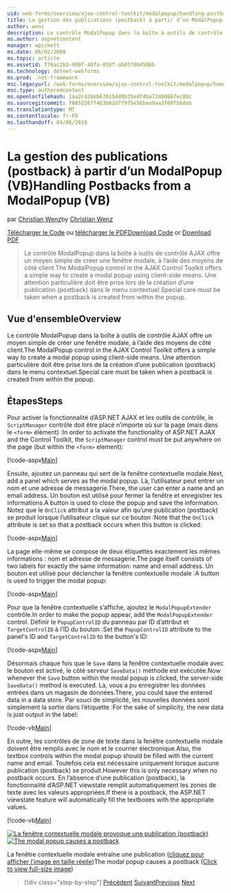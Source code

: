 ```yaml
---
uid: web-forms/overview/ajax-control-toolkit/modalpopup/handling-postbacks-from-a-modalpopup-vb
title: La gestion des publications (postback) à partir d’un ModalPopup (VB) | Documents Microsoft
author: wenz
description: Le contrôle ModalPopup dans la boîte à outils de contrôle AJAX offre un moyen simple de créer une fenêtre modale, à l’aide des moyens de côté client. Une attention particulière doit entreprendre lorsqu’un pos...
ms.author: aspnetcontent
manager: wpickett
ms.date: 06/02/2008
ms.topic: article
ms.assetid: f70ac2b3-900f-40fa-858f-ab057904506b
ms.technology: dotnet-webforms
ms.prod: .net-framework
msc.legacyurl: /web-forms/overview/ajax-control-toolkit/modalpopup/handling-postbacks-from-a-modalpopup-vb
msc.type: authoredcontent
ms.openlocfilehash: 1aa2c42deb67015dd0b35edf4ba72d8d667ec88c
ms.sourcegitcommit: f8852267f463b62d7f975e56bea9aa3f68fbbdeb
ms.translationtype: MT
ms.contentlocale: fr-FR
ms.lasthandoff: 04/06/2018
---
```

<a name="handling-postbacks-from-a-modalpopup-vb"></a><span data-ttu-id="667ce-104">La gestion des publications (postback) à partir d’un ModalPopup (VB)</span><span class="sxs-lookup"><span data-stu-id="667ce-104">Handling Postbacks from a ModalPopup (VB)</span></span>
====================
<span data-ttu-id="667ce-105">par [Christian Wenz](https://github.com/wenz)</span><span class="sxs-lookup"><span data-stu-id="667ce-105">by [Christian Wenz](https://github.com/wenz)</span></span>

<span data-ttu-id="667ce-106">[Télécharger le Code](http://download.microsoft.com/download/2/4/0/24052038-f942-4336-905b-b60ae56f0dd5/ModalPopup3.vb.zip) ou [télécharger le PDF](http://download.microsoft.com/download/b/6/a/b6ae89ee-df69-4c87-9bfb-ad1eb2b23373/modalpopup3VB.pdf)</span><span class="sxs-lookup"><span data-stu-id="667ce-106">[Download Code](http://download.microsoft.com/download/2/4/0/24052038-f942-4336-905b-b60ae56f0dd5/ModalPopup3.vb.zip) or [Download PDF](http://download.microsoft.com/download/b/6/a/b6ae89ee-df69-4c87-9bfb-ad1eb2b23373/modalpopup3VB.pdf)</span></span>

> <span data-ttu-id="667ce-107">Le contrôle ModalPopup dans la boîte à outils de contrôle AJAX offre un moyen simple de créer une fenêtre modale, à l’aide des moyens de côté client.</span><span class="sxs-lookup"><span data-stu-id="667ce-107">The ModalPopup control in the AJAX Control Toolkit offers a simple way to create a modal popup using client-side means.</span></span> <span data-ttu-id="667ce-108">Une attention particulière doit être prise lors de la création d’une publication (postback) dans le menu contextuel.</span><span class="sxs-lookup"><span data-stu-id="667ce-108">Special care must be taken when a postback is created from within the popup.</span></span>


## <a name="overview"></a><span data-ttu-id="667ce-109">Vue d'ensemble</span><span class="sxs-lookup"><span data-stu-id="667ce-109">Overview</span></span>

<span data-ttu-id="667ce-110">Le contrôle ModalPopup dans la boîte à outils de contrôle AJAX offre un moyen simple de créer une fenêtre modale, à l’aide des moyens de côté client.</span><span class="sxs-lookup"><span data-stu-id="667ce-110">The ModalPopup control in the AJAX Control Toolkit offers a simple way to create a modal popup using client-side means.</span></span> <span data-ttu-id="667ce-111">Une attention particulière doit être prise lors de la création d’une publication (postback) dans le menu contextuel.</span><span class="sxs-lookup"><span data-stu-id="667ce-111">Special care must be taken when a postback is created from within the popup.</span></span>

## <a name="steps"></a><span data-ttu-id="667ce-112">Étapes</span><span class="sxs-lookup"><span data-stu-id="667ce-112">Steps</span></span>

<span data-ttu-id="667ce-113">Pour activer la fonctionnalité d’ASP.NET AJAX et les outils de contrôle, le `ScriptManager` contrôle doit être placé n’importe où sur la page (mais dans le `<form>` élément) :</span><span class="sxs-lookup"><span data-stu-id="667ce-113">In order to activate the functionality of ASP.NET AJAX and the Control Toolkit, the `ScriptManager` control must be put anywhere on the page (but within the `<form>` element):</span></span>

[!code-aspx[Main](handling-postbacks-from-a-modalpopup-vb/samples/sample1.aspx)]

<span data-ttu-id="667ce-114">Ensuite, ajoutez un panneau qui sert de la fenêtre contextuelle modale.</span><span class="sxs-lookup"><span data-stu-id="667ce-114">Next, add a panel which serves as the modal popup.</span></span> <span data-ttu-id="667ce-115">Là, l’utilisateur peut entrer un nom et une adresse de messagerie.</span><span class="sxs-lookup"><span data-stu-id="667ce-115">There, the user can enter a name and an email address.</span></span> <span data-ttu-id="667ce-116">Un bouton est utilisé pour fermer la fenêtre et enregistrer les informations.</span><span class="sxs-lookup"><span data-stu-id="667ce-116">A button is used to close the popup and save the information.</span></span> <span data-ttu-id="667ce-117">Notez que le `OnClick` attribut a la valeur afin qu’une publication (postback) se produit lorsque l’utilisateur clique sur ce bouton :</span><span class="sxs-lookup"><span data-stu-id="667ce-117">Note that the `OnClick` attribute is set so that a postback occurs when this button is clicked:</span></span>

[!code-aspx[Main](handling-postbacks-from-a-modalpopup-vb/samples/sample2.aspx)]

<span data-ttu-id="667ce-118">La page elle-même se compose de deux étiquettes exactement les mêmes informations : nom et adresse de messagerie.</span><span class="sxs-lookup"><span data-stu-id="667ce-118">The page itself consists of two labels for exactly the same information: name and email address.</span></span> <span data-ttu-id="667ce-119">Un bouton est utilisé pour déclencher la fenêtre contextuelle modale :</span><span class="sxs-lookup"><span data-stu-id="667ce-119">A button is used to trigger the modal popup:</span></span>

[!code-aspx[Main](handling-postbacks-from-a-modalpopup-vb/samples/sample3.aspx)]

<span data-ttu-id="667ce-120">Pour que la fenêtre contextuelle s’affiche, ajoutez le `ModalPopupExtender` contrôle.</span><span class="sxs-lookup"><span data-stu-id="667ce-120">In order to make the popup appear, add the `ModalPopupExtender` control.</span></span> <span data-ttu-id="667ce-121">Définir le `PopupControlID` du panneau par ID d’attribut et `TargetControlID` à l’ID du bouton :</span><span class="sxs-lookup"><span data-stu-id="667ce-121">Set the `PopupControlID` attribute to the panel's ID and `TargetControlID` to the button's ID:</span></span>

[!code-aspx[Main](handling-postbacks-from-a-modalpopup-vb/samples/sample4.aspx)]

<span data-ttu-id="667ce-122">Désormais chaque fois que le `Save` dans la fenêtre contextuelle modale avec le bouton est activé, le côté serveur `SaveData()` méthode est exécutée.</span><span class="sxs-lookup"><span data-stu-id="667ce-122">Now whenever the `Save` button within the modal popup is clicked, the server-side `SaveData()` method is executed.</span></span> <span data-ttu-id="667ce-123">Là, vous a pu enregistrer les données entrées dans un magasin de données.</span><span class="sxs-lookup"><span data-stu-id="667ce-123">There, you could save the entered data in a data store.</span></span> <span data-ttu-id="667ce-124">Par souci de simplicité, les nouvelles données sont simplement la sortie dans l’étiquette :</span><span class="sxs-lookup"><span data-stu-id="667ce-124">For the sake of simplicity, the new data is just output in the label:</span></span>

[!code-vb[Main](handling-postbacks-from-a-modalpopup-vb/samples/sample5.vb)]

<span data-ttu-id="667ce-125">En outre, les contrôles de zone de texte dans la fenêtre contextuelle modale doivent être remplis avec le nom et le courrier électronique.</span><span class="sxs-lookup"><span data-stu-id="667ce-125">Also, the textbox controls within the modal popup should be filled with the current name and email.</span></span> <span data-ttu-id="667ce-126">Toutefois cela est nécessaire uniquement lorsque aucune publication (postback) se produit.</span><span class="sxs-lookup"><span data-stu-id="667ce-126">However this is only necessary when no postback occurs.</span></span> <span data-ttu-id="667ce-127">En l’absence d’une publication (postback), la fonctionnalité d’ASP.NET viewstate remplit automatiquement les zones de texte avec les valeurs appropriées.</span><span class="sxs-lookup"><span data-stu-id="667ce-127">If there is a postback, the ASP.NET viewstate feature will automatically fill the textboxes with the appropriate values.</span></span>

[!code-vb[Main](handling-postbacks-from-a-modalpopup-vb/samples/sample6.vb)]


<span data-ttu-id="667ce-128">[![La fenêtre contextuelle modale provoque une publication (postback)](handling-postbacks-from-a-modalpopup-vb/_static/image2.png)](handling-postbacks-from-a-modalpopup-vb/_static/image1.png)</span><span class="sxs-lookup"><span data-stu-id="667ce-128">[![The modal popup causes a postback](handling-postbacks-from-a-modalpopup-vb/_static/image2.png)](handling-postbacks-from-a-modalpopup-vb/_static/image1.png)</span></span>

<span data-ttu-id="667ce-129">La fenêtre contextuelle modale entraîne une publication ([cliquez pour afficher l’image en taille réelle](handling-postbacks-from-a-modalpopup-vb/_static/image3.png))</span><span class="sxs-lookup"><span data-stu-id="667ce-129">The modal popup causes a postback ([Click to view full-size image](handling-postbacks-from-a-modalpopup-vb/_static/image3.png))</span></span>

> [!div class="step-by-step"]
> <span data-ttu-id="667ce-130">[Précédent](using-modalpopup-with-a-repeater-control-vb.md)
> [Suivant](positioning-a-modalpopup-vb.md)</span><span class="sxs-lookup"><span data-stu-id="667ce-130">[Previous](using-modalpopup-with-a-repeater-control-vb.md)
[Next](positioning-a-modalpopup-vb.md)</span></span>

